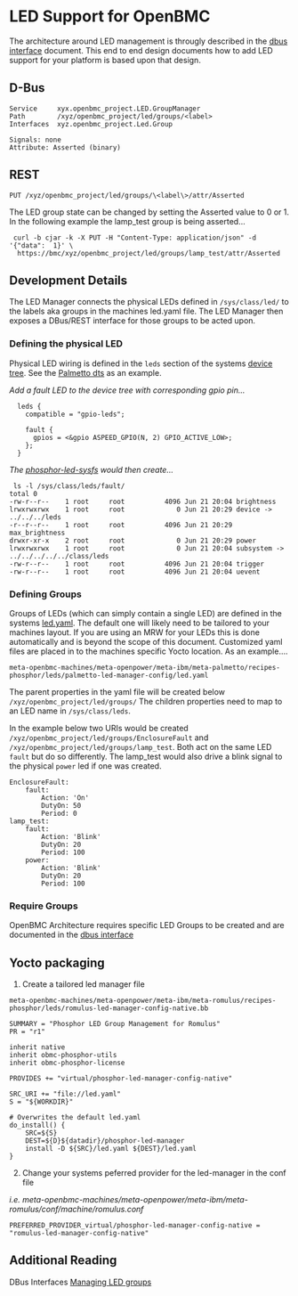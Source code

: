 # LED Support for OpenBMC #

The architecture around LED management is througly described in the [dbus interface](https://github.com/openbmc/phosphor-dbus-interfaces/blob/master/xyz/openbmc_project/Led/README.md)
document.  This end to end design documents how to add LED support for your
platform is based upon that design.

## D-Bus ##

```
Service     xyx.openbmc_project.LED.GroupManager
Path        /xyz/openbmc_project/led/groups/<label>
Interfaces  xyz.openbmc_project.Led.Group

Signals: none
Attribute: Asserted (binary)
```

## REST ##

```
PUT /xyz/openbmc_project/led/groups/\<label\>/attr/Asserted
```

The LED group state can be changed by setting the Asserted value to 0 or 1.
In the following example the lamp_test group is being asserted...
```
 curl -b cjar -k -X PUT -H "Content-Type: application/json" -d '{"data":  1}' \
  https://bmc/xyz/openbmc_project/led/groups/lamp_test/attr/Asserted
```


## Development Details ##
The LED Manager connects the physical LEDs defined in `/sys/class/led/` to the
labels aka groups in the machines led.yaml file.  The LED Manager then exposes
a DBus/REST interface for those groups to be acted upon.

### Defining the physical LED ###

Physical LED wiring is defined in the `leds` section of the systems [device tree](https://github.com/openbmc/linux/tree/dev-4.10/arch/arm/boot/dts).
See the [Palmetto dts](https://github.com/openbmc/linux/blob/dev-4.10/arch/arm/boot/dts/aspeed-bmc-opp-palmetto.dts#L39)
as an example.

_Add a fault LED to the device tree with corresponding gpio pin..._
```
  leds {
    compatible = "gpio-leds";

    fault {
      gpios = <&gpio ASPEED_GPIO(N, 2) GPIO_ACTIVE_LOW>;
    };
  }
```

_The [phosphor-led-sysfs](https://github.com/openbmc/phosphor-led-sysfs) would
then create..._

```
 ls -l /sys/class/leds/fault/
total 0
-rw-r--r--    1 root     root          4096 Jun 21 20:04 brightness
lrwxrwxrwx    1 root     root             0 Jun 21 20:29 device -> ../../../leds
-r--r--r--    1 root     root          4096 Jun 21 20:29 max_brightness
drwxr-xr-x    2 root     root             0 Jun 21 20:29 power
lrwxrwxrwx    1 root     root             0 Jun 21 20:04 subsystem -> ../../../../../class/leds
-rw-r--r--    1 root     root          4096 Jun 21 20:04 trigger
-rw-r--r--    1 root     root          4096 Jun 21 20:04 uevent
```

### Defining Groups ###
Groups of LEDs (which can simply contain a single LED) are defined in the systems
[led.yaml](https://github.com/openbmc/phosphor-led-manager/blob/master/led.yaml).
The default one will likely need to be tailored to your machines layout.  If you
are using an MRW for your LEDs this is done automatically and is beyond the scope
of this document.  Customized yaml files are placed in to the  machines specific
Yocto location.  As an example....

```
meta-openbmc-machines/meta-openpower/meta-ibm/meta-palmetto/recipes-phosphor/leds/palmetto-led-manager-config/led.yaml
```

The parent properties in the yaml file will be created below `/xyz/openbmc_project/led/groups/`
The children properties need to map to an LED name in `/sys/class/leds`.  

In the example below two URIs would be created `/xyz/openbmc_project/led/groups/EnclosureFault`
and `/xyz/openbmc_project/led/groups/lamp_test`.  Both act on the same LED `fault`
but do so differently.  The lamp_test would also drive a blink signal to the
physical `power` led if one was created.


```
EnclosureFault:
    fault:
        Action: 'On'
        DutyOn: 50
        Period: 0
lamp_test:
    fault:
        Action: 'Blink'
        DutyOn: 20
        Period: 100
    power:
        Action: 'Blink'
        DutyOn: 20
        Period: 100

```

### Require Groups ###
OpenBMC Architecture requires specific LED Groups to be created and are documented
in the [dbus interface](https://github.com/openbmc/phosphor-dbus-interfaces/blob/master/xyz/openbmc_project/Led/README.md)


## Yocto packaging ##
1.  Create a tailored led manager file 

`meta-openbmc-machines/meta-openpower/meta-ibm/meta-romulus/recipes-phosphor/leds/romulus-led-manager-config-native.bb`
```
SUMMARY = "Phosphor LED Group Management for Romulus"
PR = "r1"

inherit native
inherit obmc-phosphor-utils
inherit obmc-phosphor-license

PROVIDES += "virtual/phosphor-led-manager-config-native"

SRC_URI += "file://led.yaml"
S = "${WORKDIR}"

# Overwrites the default led.yaml 
do_install() {
    SRC=${S}
    DEST=${D}${datadir}/phosphor-led-manager
    install -D ${SRC}/led.yaml ${DEST}/led.yaml
}
```
2. Change your systems peferred provider for the led-manager in the conf file

_i.e. meta-openbmc-machines/meta-openpower/meta-ibm/meta-romulus/conf/machine/romulus.conf_

`PREFERRED_PROVIDER_virtual/phosphor-led-manager-config-native = "romulus-led-manager-config-native"`



## Additional Reading ##
DBus Interfaces [Managing LED groups](https://github.com/openbmc/phosphor-dbus-interfaces/tree/master/xyz/openbmc_project/Led/README.md)

